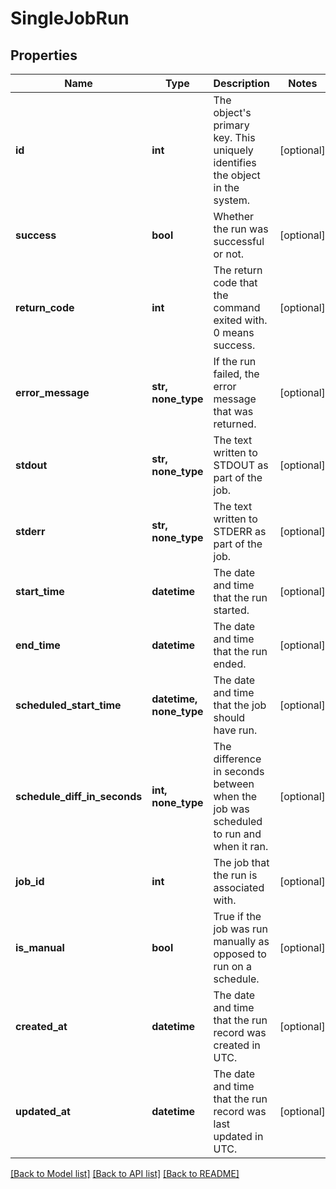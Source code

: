 # SingleJobRun


## Properties
Name | Type | Description | Notes
------------ | ------------- | ------------- | -------------
**id** | **int** | The object&#39;s primary key. This uniquely identifies the object in the system. | [optional] 
**success** | **bool** | Whether the run was successful or not. | [optional] 
**return_code** | **int** | The return code that the command exited with. 0 means success. | [optional] 
**error_message** | **str, none_type** | If the run failed, the error message that was returned. | [optional] 
**stdout** | **str, none_type** | The text written to STDOUT as part of the job. | [optional] 
**stderr** | **str, none_type** | The text written to STDERR as part of the job. | [optional] 
**start_time** | **datetime** | The date and time that the run started. | [optional] 
**end_time** | **datetime** | The date and time that the run ended. | [optional] 
**scheduled_start_time** | **datetime, none_type** | The date and time that the job should have run. | [optional] 
**schedule_diff_in_seconds** | **int, none_type** | The difference in seconds between when the job was scheduled to run and when it ran. | [optional] 
**job_id** | **int** | The job that the run is associated with. | [optional] 
**is_manual** | **bool** | True if the job was run manually as opposed to run on a schedule. | [optional] 
**created_at** | **datetime** | The date and time that the run record was created in UTC. | [optional] 
**updated_at** | **datetime** | The date and time that the run record was last updated in UTC. | [optional] 

[[Back to Model list]](../README.md#documentation-for-models) [[Back to API list]](../README.md#documentation-for-api-endpoints) [[Back to README]](../README.md)


